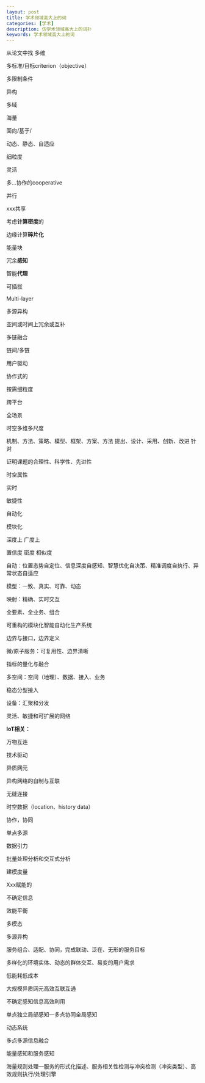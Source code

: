 ```yaml
---
layout: post
title: 学术领域高大上的词
categories: [学术]
description: 仿学术领域高大上的词扑
keywords: 学术领域高大上的词
---
```


从论文中找
多维

多标准/目标criterion（objective）

多限制条件

异构

多域

海量

面向/基于/

动态、静态、自适应

细粒度

灵活

多...协作的cooperative

并行

xxx共享

考虑**计算密度**的

边缘计算**碎片化**

能量块

冗余**感知**

智能**代理**

可插拔

Multi-layer

多源异构

空间或时间上冗余或互补

多链融合

链间/多链

用户驱动

协作式的

按需细粒度

跨平台

全场景

时空多维多尺度

机制、方法、策略、模型、框架、方案、方法
提出、设计、采用、创新、改进
针对

证明课题的合理性、科学性、先进性

时空属性

实时 

敏捷性

自动化

模块化

深度上 广度上

置信度 密度 相似度

自动：位置态势自定位、信息深度自感知、智慧优化自决策、精准调度自执行、异常状态自适应

模型：一致、真实、可靠、动态

映射：精确、实时交互

全要素、全业务、组合

可重构的模块化智能自动化生产系统

边界与接口，边界定义

微/原子服务：可复用性、边界清晰

指标的量化与融合

多空间：空间（地理）、数据、接入、业务

稳态分型接入

设备：汇聚和分发

灵活、敏捷和可扩展的网络



**IoT相关：**

万物互连

技术驱动

异质网元

异构网络的自制与互联

无缝连接

时空数据（location、history data）

协作，协同

单点多源

数据引力

批量处理分析和交互式分析

建模度量

Xxx赋能的

不确定信息

效能平衡

多模态

多源异构

服务组合、适配、协同，完成联动、泛在、无形的服务目标

多样化的环境实体、动态的群体交互、易变的用户需求

低能耗低成本

大规模异质网元高效互联互通

不确定感知信息高效利用

单点独立局部感知—多点协同全局感知

动态系统

多点多源信息融合

能量感知和服务感知

海量规则处理—服务的形式化描述、服务相关性检测与冲突检测（冲突类型）、高效规则执行/处理引擎

